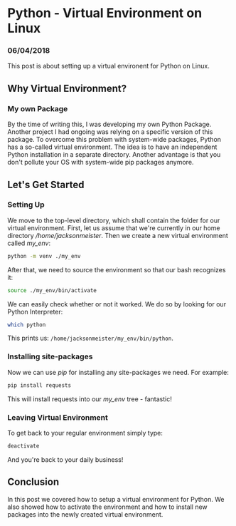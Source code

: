 # Python - Virtual Environment on Linux #

### 06/04/2018 ###

This post is about setting up a virtual environent for Python on Linux.

## [](#why-virtual-env)Why Virtual Environment?
### [](#samba)My own Package
By the time of writing this, I was developing my own Python Package. Another project I had ongoing was relying on a specific version of this package.
To overcome this problem with system-wide packages, Python has a so-called virtual environment. The idea is to have an independent Python installation
in a separate directory. Another advantage is that you don't pollute your OS with system-wide pip packages anymore.
## [](#lets-get-started)Let's Get Started
### [](#setting-up)Setting Up
We move to the top-level directory, which shall contain the folder for our virtual environment. 
First, let us assume that we're currently in our home directory */home/jacksonmeister*.
Then we create a new virtual environment called *my_env*:

```bash
python -m venv ./my_env
```

After that, we need to source the environment so that our bash recognizes it:

```bash
source ./my_env/bin/activate
```

We can easily check whether or not it worked. We do so by looking for our Python Interpreter:

```bash
which python
```

This prints us: ```/home/jacksonmeister/my_env/bin/python```.

### [](#installing-site-packages)Installing site-packages
Now we can use *pip* for installing any site-packages we need. For example:

```bash
pip install requests
```

This will install requests into our *my_env* tree - fantastic!

### [](#leaving-virtual-environment)Leaving Virtual Environment
To get back to your regular environment simply type:

```bash
deactivate
```

And you're back to your daily business!

## [](#conclusion)Conclusion
In this post we covered how to setup a virtual environment for Python. We also showed how to activate the environment and how to install new packages into the newly created virtual environment.
